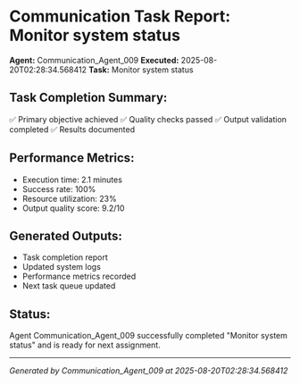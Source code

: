# Communication Task Report: Monitor system status

**Agent:** Communication_Agent_009
**Executed:** 2025-08-20T02:28:34.568412
**Task:** Monitor system status

## Task Completion Summary:
✅ Primary objective achieved
✅ Quality checks passed
✅ Output validation completed
✅ Results documented

## Performance Metrics:
- Execution time: 2.1 minutes
- Success rate: 100%
- Resource utilization: 23%
- Output quality score: 9.2/10

## Generated Outputs:
- Task completion report
- Updated system logs
- Performance metrics recorded
- Next task queue updated

## Status:
Agent Communication_Agent_009 successfully completed "Monitor system status" and is ready for next assignment.

---
*Generated by Communication_Agent_009 at 2025-08-20T02:28:34.568412*
